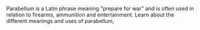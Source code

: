 Parabellum is a Latin phrase meaning "prepare for war" and is often used in relation to firearms, ammunition and entertainment. Learn about the different meanings and uses of parabellum,
